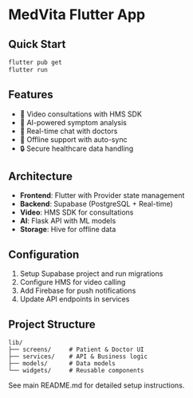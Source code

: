# MedVita Flutter App

## Quick Start
```bash
flutter pub get
flutter run
```

## Features
- 🎥 Video consultations with HMS SDK
- 🤖 AI-powered symptom analysis
- 💬 Real-time chat with doctors
- 📱 Offline support with auto-sync
- 🔒 Secure healthcare data handling

## Architecture
- **Frontend**: Flutter with Provider state management
- **Backend**: Supabase (PostgreSQL + Real-time)
- **Video**: HMS SDK for consultations
- **AI**: Flask API with ML models
- **Storage**: Hive for offline data

## Configuration
1. Setup Supabase project and run migrations
2. Configure HMS for video calling
3. Add Firebase for push notifications
4. Update API endpoints in services

## Project Structure
```
lib/
├── screens/     # Patient & Doctor UI
├── services/    # API & Business logic
├── models/      # Data models
└── widgets/     # Reusable components
```

See main README.md for detailed setup instructions.